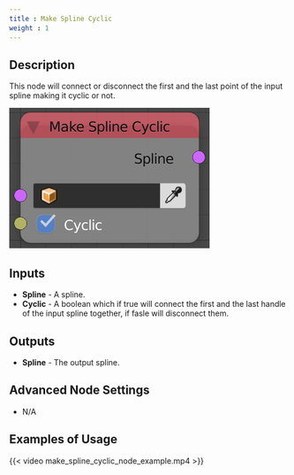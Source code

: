 ```yaml
---
title : Make Spline Cyclic
weight : 1
---
```


## Description

This node will connect or disconnect the first and the last point of the
input spline making it cyclic or not.

![image](make_spline_cyclic_node.png)

## Inputs

- **Spline** - A spline.
- **Cyclic** - A boolean which if true will connect the first and the
    last handle of the input spline together, if fasle will disconnect
    them.

## Outputs

- **Spline** - The output spline.

## Advanced Node Settings

- N/A

## Examples of Usage

{{< video make_spline_cyclic_node_example.mp4 >}}
